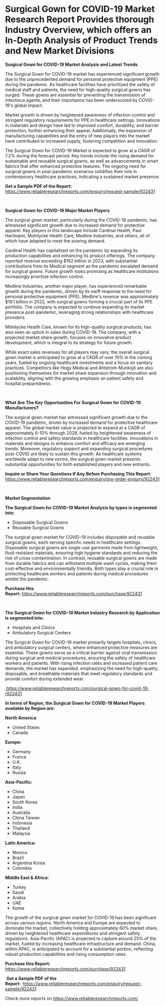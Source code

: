 <p><h1>Surgical Gown for COVID-19 Market Research Report Provides thorough Industry Overview, which offers an In-Depth Analysis of Product Trends and New Market Divisions</h1></p><p><strong>Surgical Gown for COVID-19 Market Analysis and Latest Trends</strong></p>
<p><p>The Surgical Gown for COVID-19 market has experienced significant growth due to the unprecedented demand for personal protective equipment (PPE) during the pandemic. As healthcare facilities have prioritized the safety of medical staff and patients, the need for high-quality surgical gowns has surged. These gowns are essential for preventing the transmission of infectious agents, and their importance has been underscored by COVID-19's global impact.</p><p>Market growth is driven by heightened awareness of infection control and stringent regulatory requirements for PPE in healthcare settings. Innovations in materials and design have led to improved comfort, durability, and barrier protection, further enhancing their appeal. Additionally, the expansion of manufacturing capabilities and the entry of new players into the market have contributed to increased supply, fostering competition and innovation.</p><p>The Surgical Gown for COVID-19 Market is expected to grow at a CAGR of 7.2% during the forecast period. Key trends include the rising demand for sustainable and reusable surgical gowns, as well as advancements in smart fabrics that offer enhanced protective features. The ongoing need for surgical gowns in post-pandemic scenarios solidifies their role in contemporary healthcare practices, indicating a sustained market presence.</p></p>
<p><strong>Get a Sample PDF of the Report:&nbsp;</strong> <a href="https://www.reliableresearchreports.com/enquiry/request-sample/922431?utm_campaign=3028&utm_medium=2&utm_source=Github&utm_content=ia&utm_term=05032025&utm_id=surgical-gown-for-covid-19">https://www.reliableresearchreports.com/enquiry/request-sample/922431</a></p>
<p>&nbsp;</p>
<p><strong>Surgical Gown for COVID-19 Major Market Players</strong></p>
<p><p>The surgical gown market, particularly during the COVID-19 pandemic, has witnessed significant growth due to increased demand for protective apparel. Key players in this landscape include Cardinal Health, Paul Hartmann, Molnlycke Health Care, Medline Industries, and others, all of which have adapted to meet the soaring demand.</p><p>Cardinal Health has capitalized on the pandemic by expanding its production capabilities and enhancing its product offerings. The company reported revenue exceeding $162 billion in 2023, with substantial contributions from its Medical segment as the pandemic escalated demand for surgical gowns. Future growth looks promising as healthcare institutions increasingly prioritize infection control.</p><p>Medline Industries, another major player, has experienced remarkable growth during the pandemic, driven by its swift response to the need for personal protective equipment (PPE). Medline's revenue was approximately $19.1 billion in 2022, with surgical gowns forming a crucial part of its PPE portfolio. The company is expected to continue expanding its market presence post-pandemic, leveraging strong relationships with healthcare providers.</p><p>Mölnlycke Health Care, known for its high-quality surgical products, has also seen an uptick in sales during COVID-19. The company, with a projected market share growth, focuses on innovative product development, which is integral to its strategy for future growth. </p><p>While exact sales revenues for all players may vary, the overall surgical gown market is anticipated to grow at a CAGR of over 10% in the coming years, fueled by ongoing healthcare investments and a focus on sanitary practices. Competitors like Hogy Medical and Ahlstrom-Munksjö are also positioning themselves for market share expansion through innovation and scalability, aligning with the growing emphasis on patient safety and hospital preparedness.</p></p>
<p>&nbsp;</p>
<p><strong>What Are The Key Opportunities For Surgical Gown for COVID-19 Manufacturers?</strong></p>
<p><p>The surgical gown market has witnessed significant growth due to the COVID-19 pandemic, driven by increased demand for protective healthcare apparel. The global market value is projected to expand at a CAGR of approximately 8-10% through 2028, fueled by heightened awareness of infection control and safety standards in healthcare facilities. Innovations in materials and designs to enhance comfort and efficacy are emerging trends. Moreover, regulatory support and expanding surgical procedures post-COVID are likely to sustain this growth. As healthcare systems worldwide adapt to new norms, the surgical gown market presents substantial opportunities for both established players and new entrants.</p></p>
<p><strong>Inquire or Share Your Questions If Any Before Purchasing This Report:</strong> <a href="https://www.reliableresearchreports.com/enquiry/pre-order-enquiry/922431?utm_campaign=3028&utm_medium=2&utm_source=Github&utm_content=ia&utm_term=05032025&utm_id=surgical-gown-for-covid-19">https://www.reliableresearchreports.com/enquiry/pre-order-enquiry/922431</a></p>
<p>&nbsp;</p>
<p><strong>Market Segmentation</strong></p>
<p><strong>The Surgical Gown for COVID-19 Market Analysis by types is segmented into:</strong></p>
<p><ul><li>Disposable Surgical Gowns</li><li>Reusable Surgical Gowns</li></ul></p>
<p><p>The surgical gown market for COVID-19 includes disposable and reusable surgical gowns, each serving specific needs in healthcare settings. Disposable surgical gowns are single-use garments made from lightweight, fluid-resistant materials, ensuring high hygiene standards and reducing the risk of cross-contamination. In contrast, reusable surgical gowns are made from durable fabrics and can withstand multiple wash cycles, making them cost-effective and environmentally friendly. Both types play a crucial role in protecting healthcare workers and patients during medical procedures amidst the pandemic.</p></p>
<p><strong>Purchase this Report:&nbsp;</strong><a href="https://www.reliableresearchreports.com/purchase/922431?utm_campaign=3028&utm_medium=2&utm_source=Github&utm_content=ia&utm_term=05032025&utm_id=surgical-gown-for-covid-19">https://www.reliableresearchreports.com/purchase/922431</a></p>
<p>&nbsp;</p>
<p><strong>The Surgical Gown for COVID-19 Market Industry Research by Application is segmented into:</strong></p>
<p><ul><li>Hospitals and Clinics</li><li>Ambulatory Surgical Centers</li></ul></p>
<p><p>The Surgical Gown for COVID-19 market primarily targets hospitals, clinics, and ambulatory surgical centers, where enhanced protective measures are essential. These gowns serve as a critical barrier against viral transmission during surgical and medical procedures, ensuring the safety of healthcare workers and patients. With rising infection rates and increased patient care demands, the market has expanded, emphasizing the need for high-quality, disposable, and breathable materials that meet regulatory standards and provide comfort during extended wear.</p></p>
<p><a href="https://www.reliableresearchreports.com/surgical-gown-for-covid-19-r922431?utm_campaign=3028&utm_medium=2&utm_source=Github&utm_content=ia&utm_term=05032025&utm_id=surgical-gown-for-covid-19">&nbsp;https://www.reliableresearchreports.com/surgical-gown-for-covid-19-r922431</a></p>
<p><strong>In terms of Region, the Surgical Gown for COVID-19 Market Players available by Region are:</strong></p>
<p>
    <p> <strong> North America: </strong>
        <ul>
            <li>United States</li>
            <li>Canada</li>
        </ul>
        </p> 
    <p> <strong> Europe: </strong>
        <ul>
            <li>Germany</li>
            <li>France</li>
            <li>U.K.</li>
            <li>Italy</li>
            <li>Russia</li>
        </ul>
        </p> 
    <p> <strong> Asia-Pacific: </strong>
        <ul>
            <li>China</li>
            <li>Japan</li>
            <li>South Korea</li>
            <li>India</li>
            <li>Australia</li>
            <li>China Taiwan</li>
            <li>Indonesia</li>
            <li>Thailand</li>
            <li>Malaysia</li>
        </ul>
        </p> 
    <p> <strong> Latin America: </strong>
        <ul>
            <li>Mexico</li>
            <li>Brazil</li>
            <li>Argentina Korea</li>
            <li>Colombia</li>
        </ul>
        </p> 
    <p> <strong> Middle East & Africa: </strong>
        <ul>
            <li>Turkey</li>
            <li>Saudi</li>
            <li>Arabia</li>
            <li>UAE</li>
            <li>Korea</li>
        </ul>
    </p>
    </p>
<p><p>The growth of the surgical gown market for COVID-19 has been significant across various regions. North America and Europe are expected to dominate the market, collectively holding approximately 60% market share, driven by heightened healthcare expenditures and stringent safety regulations. Asia-Pacific (APAC) is projected to capture around 25% of the market, fueled by increasing healthcare infrastructure and demand. China, within APAC, is anticipated to account for a substantial portion, reflecting robust production capabilities and rising consumption rates.</p></p>
<p><strong>Purchase this Report: </strong><a href="https://www.reliableresearchreports.com/purchase/922431?utm_campaign=3028&utm_medium=2&utm_source=Github&utm_content=ia&utm_term=05032025&utm_id=surgical-gown-for-covid-19">https://www.reliableresearchreports.com/purchase/922431</a></p>
<p>&nbsp;<strong>Get a Sample PDF of the Report:&nbsp;&nbsp;</strong><a href="https://www.reliableresearchreports.com/enquiry/request-sample/922431?utm_campaign=3028&utm_medium=2&utm_source=Github&utm_content=ia&utm_term=05032025&utm_id=surgical-gown-for-covid-19">https://www.reliableresearchreports.com/enquiry/request-sample/922431</a></p>
<p><strong></strong></p>
<p>Check more reports on <a href="https://www.reliableresearchreports.com/?utm_campaign=3028&utm_medium=2&utm_source=Github&utm_content=ia&utm_term=05032025&utm_id=surgical-gown-for-covid-19">https://www.reliableresearchreports.com/</a></p>